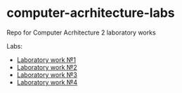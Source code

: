 # computer-acrhitecture-labs
Repo for Computer Acrhitecture 2 laboratory works

Labs:
- [Laboratory work №1](https://github.com/ForeverProglamer/computer-acrhitecture-labs/tree/lab1)
- [Laboratory work №2](https://github.com/ForeverProglamer/computer-architecture-labs/tree/lab2)
- [Laboratory work №3](https://github.com/ForeverProglamer/computer-architecture-labs/tree/lab3)
- [Laboratory work №4](https://github.com/ForeverProglamer/computer-architecture-labs/tree/lab4)

